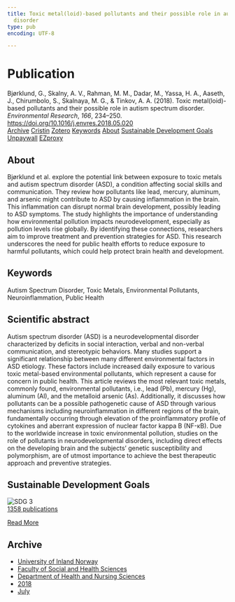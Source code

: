 ```yaml
---
title: Toxic metal(loid)-based pollutants and their possible role in autism spectrum
  disorder
type: pub
encoding: UTF-8

---
```

<h1>Publication</h1>
<article id="csl-bib-container-L7EA52QK" class="csl-bib-container">
  <div class="csl-bib-body"> <div class="csl-entry">Bjørklund, G., Skalny, A. V., Rahman, M. M., Dadar, M., Yassa, H. A., Aaseth, J., Chirumbolo, S., Skalnaya, M. G., &#38; Tinkov, A. A. (2018). Toxic metal(loid)-based pollutants and their possible role in autism spectrum disorder. <i>Environmental Research</i>, <i>166</i>, 234–250. <a href="https://doi.org/10.1016/j.envres.2018.05.020">https://doi.org/10.1016/j.envres.2018.05.020</a></div> </div>
  <div class="csl-bib-buttons">
    <a href="#taxonomy-article-L7EA52QK" alt="archive" class="csl-bib-button">Archive</a>
    <a href="https://app.cristin.no/results/show.jsf?id=1597034" alt="Cristin" class="csl-bib-button">Cristin</a>
    <a href="http://zotero.org/groups/5881554/items/L7EA52QK" alt="Zotero" class="csl-bib-button">Zotero</a>
    <a href="#keywords-article-L7EA52QK" alt="keywords" class="csl-bib-button">Keywords</a>
    <a href="#about-article-L7EA52QK" alt="about_pub" class="csl-bib-button">About</a>
    <a href="#sdg-article-L7EA52QK" alt="sdg" class="csl-bib-button">Sustainable Development Goals</a>
    <a href="https://doi.org/10.1016/j.envres.2018.05.020" alt="Unpaywall" class="csl-bib-button">Unpaywall</a>
    <a href="https://doi.org/10.1016/j.envres.2018.05.020" alt="EZproxy" class="csl-bib-button">EZproxy</a>
  </div>
  <div id="csl-bib-meta-container-L7EA52QK"></div>
</article>
<div id="csl-bib-meta-L7EA52QK" class="csl-bib-meta">
  <article id="about-article-L7EA52QK" class="about_pub-article">
    <h1>About</h1>
    Bjørklund et al. explore the potential link between exposure to toxic metals and autism spectrum disorder (ASD), a condition affecting social skills and communication. They review how pollutants like lead, mercury, aluminum, and arsenic might contribute to ASD by causing inflammation in the brain. This inflammation can disrupt normal brain development, possibly leading to ASD symptoms. The study highlights the importance of understanding how environmental pollution impacts neurodevelopment, especially as pollution levels rise globally. By identifying these connections, researchers aim to improve treatment and prevention strategies for ASD. This research underscores the need for public health efforts to reduce exposure to harmful pollutants, which could help protect brain health and development.
  </article>
  <article id="keywords-article-L7EA52QK" class="keywords-article">
    <h1>Keywords</h1>
    Autism Spectrum Disorder, Toxic Metals, Environmental Pollutants, Neuroinflammation, Public Health
  </article>
  <article id="abstract-article-L7EA52QK" class="abstract-article">
    <h1>Scientific abstract</h1>
    Autism spectrum disorder (ASD) is a neurodevelopmental disorder characterized by deficits in social interaction, 
verbal and non-verbal communication, and stereotypic behaviors. Many studies support a significant relationship 
between many different environmental factors in ASD etiology. These factors include increased daily exposure 
to various toxic metal-based environmental pollutants, which represent a cause for concern in public 
health. This article reviews the most relevant toxic metals, commonly found, environmental pollutants, i.e., lead 
(Pb), mercury (Hg), aluminum (Al), and the metalloid arsenic (As). Additionally, it discusses how pollutants can 
be a possible pathogenetic cause of ASD through various mechanisms including neuroinflammation in different 
regions of the brain, fundamentally occurring through elevation of the proinflammatory profile of cytokines and 
aberrant expression of nuclear factor kappa B (NF-κB). Due to the worldwide increase in toxic environmental 
pollution, studies on the role of pollutants in neurodevelopmental disorders, including direct effects on the 
developing brain and the subjects’ genetic susceptibility and polymorphism, are of utmost importance to achieve 
the best therapeutic approach and preventive strategies.
  </article>
  <article id="sdg-article-L7EA52QK" class="sdg-article">
    <h1>Sustainable Development Goals</h1>
    <div class="sdg-container"><div id="sdg3" class="sdg">
        <img src="{{< params subfolder >}}images/sdg/sdg03_en.png" class="image" alt="SDG 3">
        <div class="sdg-overlay">
          <a href="{{< params subfolder >}}en/archive/?sdg=3#archive" class="sdg-publication-count"><span>1358</span> publications</a>
          <p><a href="https://sdgs.un.org/goals/goal3" class="sdg-read-more">Read More</a></p>
        </div>
      </div></div>
  </article>
  <article id="taxonomy-article-L7EA52QK" class="taxonomy-article">
    <h1>Archive</h1>
    <ul>
      <li><a href="{{< params subfolder >}}en/archive/?key=3DCRN523">University of Inland Norway</a></li>
      <li><a href="{{< params subfolder >}}en/archive/?key=IDKFS3MX">Faculty of Social and Health Sciences</a></li>
      <li><a href="{{< params subfolder >}}en/archive/?key=GTV4ECMZ">Department of Health and Nursing Sciences</a></li>
      <li><a href="{{< params subfolder >}}en/archive/?key=676HMQBA">2018</a></li>
      <li><a href="{{< params subfolder >}}en/archive/?key=QNK36S7H">July</a></li>
    </ul>
  </article>
</div>
